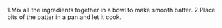 1.Mix all the ingredients together in a bowl to make smooth batter.
2.Place bits of the patter in a pan and let it cook.